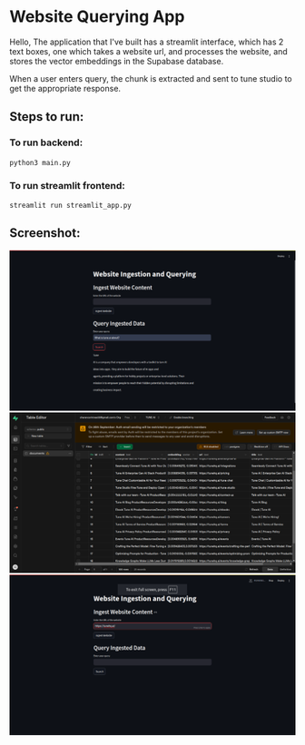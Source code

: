 # Website Querying App

Hello,
The application that I've built has a streamlit interface, which has 2 text boxes, one which takes a website url, and processes the website, and stores the vector embeddings in the Supabase database.

When a user enters query, the chunk is extracted and sent to tune studio to get the appropriate response.

## Steps to run:
### To run backend:
```
python3 main.py
```

### To run streamlit frontend:
```
streamlit run streamlit_app.py
```

## Screenshot:
![alt text](./Application%20working%20image.png)
![alt text](./Supabase%20Embeddings%20Image.png)
![alt text](./Website%20Ingestion.png)